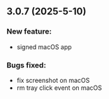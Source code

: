 ## 3.0.7 (2025-5-10)

### New feature:

-   signed macOS app

### Bugs fixed:

-   fix screenshot on macOS
-   rm tray click event on macOS
